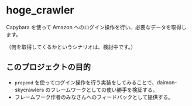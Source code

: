 # hoge_crawler

Capybara を使って Amazon へのログイン操作を行い、必要なデータを取得します。

（何を取得してくるかというシナリオは、検討中です。）

## このプロジェクトの目的

- `prepend` を使ってログイン操作を行う実装をしてみることで、daimon-skycrawlers のフレームワークとしての使い勝手を検証する。
- フレームワーク作者のみなさんへのフィードバックとして提供する。
